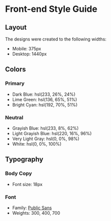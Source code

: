 # Front-end Style Guide

## Layout

The designs were created to the following widths:

- Mobile: 375px
- Desktop: 1440px

## Colors

### Primary

- Dark Blue: hsl(233, 26%, 24%)
- Lime Green: hsl(136, 65%, 51%)
- Bright Cyan: hsl(192, 70%, 51%)

### Neutral

- Grayish Blue: hsl(233, 8%, 62%)
- Light Grayish Blue: hsl(220, 16%, 96%)
- Very Light Gray: hsl(0, 0%, 98%)
- White: hsl(0, 0%, 100%)

## Typography

### Body Copy

- Font size: 18px

### Font

- Family: [Public Sans](https://fonts.google.com/specimen/Public+Sans)
- Weights: 300, 400, 700

 <!-- Home
  About
  Contact
  Blog
  Careers

  Request Invite



  Next generation digital banking

  Take your financial life online. Your Easybank account will be a one-stop-shop 
  for spending, saving, budgeting, investing, and much more.

  Request Invite



  Why choose Easybank?

  We leverage Open Banking to turn your bank account into your financial hub. Control 
  your finances like never before.

  Online Banking
  Our modern web and mobile applications allow you to keep track of your finances 
  wherever you are in the world.

  Simple Budgeting
  See exactly where your money goes each month. Receive notifications when you’re 
  close to hitting your limits.

  Fast Onboarding
  We don’t do branches. Open your account in minutes online and start taking control 
  of your finances right away.

  Open API
  Manage your savings, investments, pension, and much more from one account. Tracking 
  your money has never been easier.

  

  Latest Articles

  By Claire Robinson
  Receive money in any currency with no fees
  The world is getting smaller and we’re becoming more mobile. So why should you be 
  forced to only receive money in a single …

  By Wilson Hutton
  Treat yourself without worrying about money
  Our simple budgeting feature allows you to separate out your spending and set 
  realistic limits each month. That means you …

  By Wilson Hutton
  Take your Easybank card wherever you go
  We want you to enjoy your travels. This is why we don’t charge any fees on purchases 
  while you’re abroad. We’ll even show you …

  By Claire Robinson
  Our invite-only Beta accounts are now live!
  After a lot of hard work by the whole team, we’re excited to launch our closed beta. 
  It’s easy to request an invite through the site ...

  

  About Us
  Contact
  Blog
  Careers
  Support
  Privacy Policy

  Request Invite

  © Easybank. All Rights Reserved -->